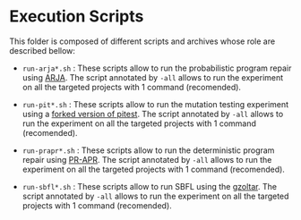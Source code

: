 # Execution Scripts

This folder is composed of different scripts and archives whose role are described bellow:

- `run-arja*.sh` : These scripts allow to run the probabilistic program repair using [ARJA](https://github.com/yyxhdy/arja). The script annotated by `-all` allows to run the experiment on all the targeted projects with 1 command (recomended).

- `run-pit*.sh` : These scripts allow to run the mutation testing experiment using a [forked version of pitest](https://github.com/UL-SnT-Serval/pitest.git). The script annotated by `-all` allows to run the experiment on all the targeted projects with 1 command (recomended).

- `run-prapr*.sh` : These scripts allow to run the deterministic program repair using [PR-APR](https://github.com/prapr/prapr). The script annotated by `-all` allows to run the experiment on all the targeted projects with 1 command (recomended).

- `run-sbfl*.sh` : These scripts allow to run SBFL using the [gzoltar](https://github.com/GZoltar/gzoltar). The script annotated by `-all` allows to run the experiment on all the targeted projects with 1 command (recomended).